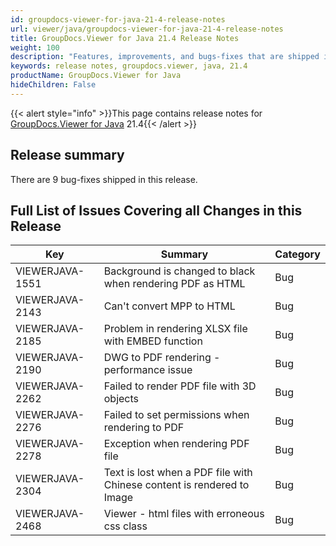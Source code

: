 ```yaml
---
id: groupdocs-viewer-for-java-21-4-release-notes
url: viewer/java/groupdocs-viewer-for-java-21-4-release-notes
title: GroupDocs.Viewer for Java 21.4 Release Notes
weight: 100
description: "Features, improvements, and bugs-fixes that are shipped in GroupDocs.Viewer for Java 21.4"
keywords: release notes, groupdocs.viewer, java, 21.4
productName: GroupDocs.Viewer for Java
hideChildren: False
---
```

{{< alert style="info" >}}This page contains release notes for [GroupDocs.Viewer for Java](https://products.groupdocs.com/viewer/java) 21.4{{< /alert >}}

## Release summary

There are 9 bug-fixes shipped in this release.

## Full List of Issues Covering all Changes in this Release

| Key | Summary | Category |
| --- | --- | --- |
| VIEWERJAVA-1551 | Background is changed to black when rendering PDF as HTML | Bug |
| VIEWERJAVA-2143 | Can't convert MPP to HTML | Bug |
| VIEWERJAVA-2185 | Problem in rendering XLSX file with EMBED function | Bug |
| VIEWERJAVA-2190 | DWG to PDF rendering - performance issue | Bug |
| VIEWERJAVA-2262 | Failed to render PDF file with 3D objects | Bug |
| VIEWERJAVA-2276 | Failed to set permissions when rendering to PDF | Bug |
| VIEWERJAVA-2278 | Exception when rendering PDF file | Bug |
| VIEWERJAVA-2304 | Text is lost when a PDF file with Chinese content is rendered to Image | Bug |
| VIEWERJAVA-2468 | Viewer - html files with erroneous css class | Bug |
